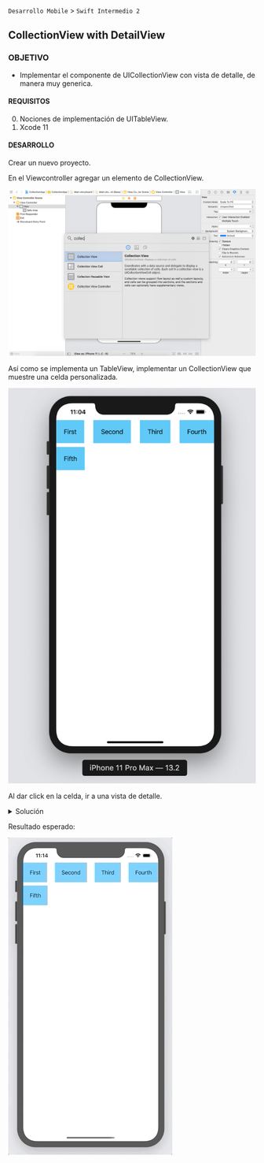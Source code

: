 `Desarrollo Mobile` > `Swift Intermedio 2`

## CollectionView with DetailView

### OBJETIVO 

- Implementar el componente de UICollectionView con vista de detalle, de manera muy generica.

#### REQUISITOS 

0. Nociones de implementación de UITableView.
1. Xcode 11

#### DESARROLLO

Crear un nuevo proyecto.

En el Viewcontroller agregar un elemento de CollectionView.

![](0.png)

Así como se implementa un TableView, implementar un CollectionView que muestre una celda personalizada.

![](1.png)

Al dar click en la celda, ir a una vista de detalle.

<details>
	<summary>Solución</summary>
	<p> Agregar un UICollectionView al ViewController del Storyboard.</p>
	<p> Agregar un nuevo ViewController y su clase, este será el DetailViewController.</p>
	<p> Crearemos una Cell customizada para CollectionView. Le agregaremos un Label.</p>
	<p> En el ViewController principal, implementaremos el código similar a un TableView.</p>
</details> 

Resultado esperado:

![](0.gif)
